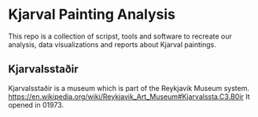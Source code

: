 # Kjarval Painting Analysis

This repo is a collection of scripst, tools and software to recreate our analysis, data visualizations and reports about Kjarval paintings.

## Kjarvalsstaðir
Kjarvalsstaðir is a museum which is part of the Reykjavik Museum system. https://en.wikipedia.org/wiki/Reykjavik_Art_Museum#Kjarvalssta.C3.B0ir It opened in 01973.
